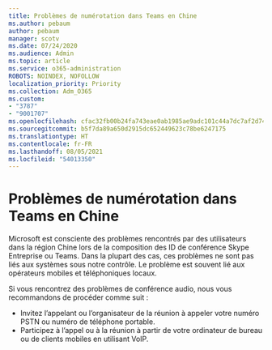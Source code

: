 ```yaml
---
title: Problèmes de numérotation dans Teams en Chine
ms.author: pebaum
author: pebaum
manager: scotv
ms.date: 07/24/2020
ms.audience: Admin
ms.topic: article
ms.service: o365-administration
ROBOTS: NOINDEX, NOFOLLOW
localization_priority: Priority
ms.collection: Adm_O365
ms.custom:
- "3787"
- "9001707"
ms.openlocfilehash: cfac32fb00b24fa743eae0ab1985ae9adc101c44a7dc7af2d7435c95913ce0a2
ms.sourcegitcommit: b5f7da89a650d2915dc652449623c78be6247175
ms.translationtype: HT
ms.contentlocale: fr-FR
ms.lasthandoff: 08/05/2021
ms.locfileid: "54013350"
---
```

# <a name="issues-dialing-into-teams-in-china"></a>Problèmes de numérotation dans Teams en Chine

Microsoft est consciente des problèmes rencontrés par des utilisateurs dans la région Chine lors de la composition des ID de conférence Skype Entreprise ou Teams. Dans la plupart des cas, ces problèmes ne sont pas liés aux systèmes sous notre contrôle. Le problème est souvent lié aux opérateurs mobiles et téléphoniques locaux.

Si vous rencontrez des problèmes de conférence audio, nous vous recommandons de procéder comme suit :

-   Invitez l’appelant ou l’organisateur de la réunion à appeler votre numéro PSTN ou numéro de téléphone portable.
-   Participez à l’appel ou à la réunion à partir de votre ordinateur de bureau ou de clients mobiles en utilisant VoIP.